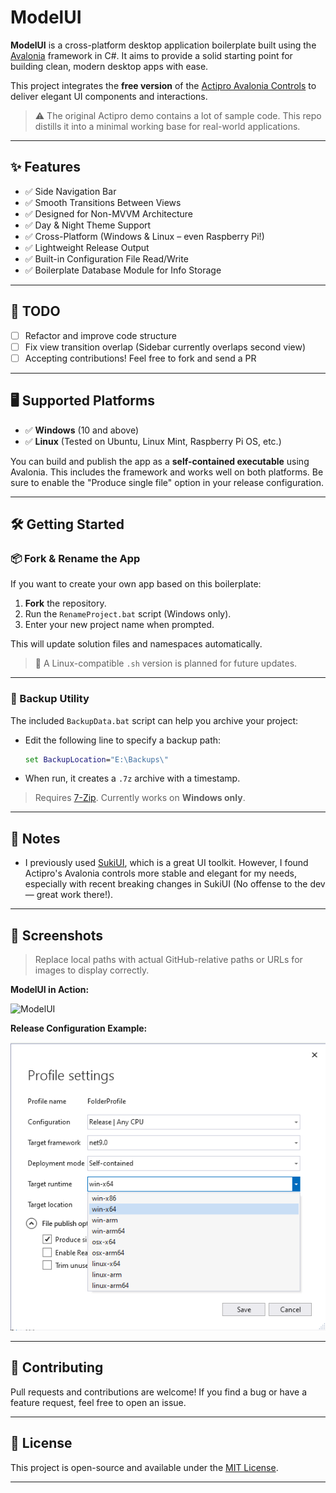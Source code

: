 # ModelUI

**ModelUI** is a cross-platform desktop application boilerplate built using the [Avalonia](https://avaloniaui.net/) framework in C#. It aims to provide a solid starting point for building clean, modern desktop apps with ease.

This project integrates the **free version** of the [Actipro Avalonia Controls](https://github.com/Actipro/Avalonia-Controls) to deliver elegant UI components and interactions.

> ⚠️ The original Actipro demo contains a lot of sample code. This repo distills it into a minimal working base for real-world applications.

---

## ✨ Features

* ✅ Side Navigation Bar
* ✅ Smooth Transitions Between Views
* ✅ Designed for Non-MVVM Architecture
* ✅ Day & Night Theme Support
* ✅ Cross-Platform (Windows & Linux – even Raspberry Pi!)
* ✅ Lightweight Release Output
* ✅ Built-in Configuration File Read/Write
* ✅ Boilerplate Database Module for Info Storage

---

## 🚧 TODO

* [ ] Refactor and improve code structure
* [ ] Fix view transition overlap (Sidebar currently overlaps second view)
* [ ] Accepting contributions! Feel free to fork and send a PR

---

## 🖥️ Supported Platforms

* ✅ **Windows** (10 and above)
* ✅ **Linux** (Tested on Ubuntu, Linux Mint, Raspberry Pi OS, etc.)

You can build and publish the app as a **self-contained executable** using Avalonia. This includes the framework and works well on both platforms. Be sure to enable the "Produce single file" option in your release configuration.

---

## 🛠️ Getting Started

### 📦 Fork & Rename the App

If you want to create your own app based on this boilerplate:

1. **Fork** the repository.
2. Run the `RenameProject.bat` script (Windows only).
3. Enter your new project name when prompted.

This will update solution files and namespaces automatically.

> 🐧 A Linux-compatible `.sh` version is planned for future updates.

---

### 💾 Backup Utility

The included `BackupData.bat` script can help you archive your project:

* Edit the following line to specify a backup path:

  ```bat
  set BackupLocation="E:\Backups\"
  ```
* When run, it creates a `.7z` archive with a timestamp.

> Requires [7-Zip](https://www.7-zip.org/).
> Currently works on **Windows only**.

---

## 📝 Notes

* I previously used [SukiUI](https://github.com/kikipoulet/SukiUI), which is a great UI toolkit. However, I found Actipro's Avalonia controls more stable and elegant for my needs, especially with recent breaking changes in SukiUI (No offense to the dev — great work there!).

---

## 📸 Screenshots

> Replace local paths with actual GitHub-relative paths or URLs for images to display correctly.

**ModelUI in Action:**

![ModelUI](Docs/ModelUI.gif)

**Release Configuration Example:**

![Release Settings](Docs/Screenshot%20(52).png)

---

## 🤝 Contributing

Pull requests and contributions are welcome! If you find a bug or have a feature request, feel free to open an issue.

---

## 📄 License

This project is open-source and available under the [MIT License](LICENSE).

---
